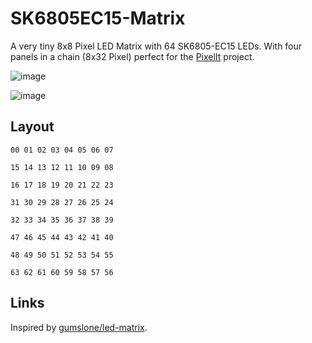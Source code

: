 # SK6805EC15-Matrix

A very tiny 8x8 Pixel LED Matrix with 64 SK6805-EC15 LEDs. With four panels in a chain (8x32 Pixel) perfect for the [PixelIt](https://github.com/o0shojo0o/PixelIt) project.

![image](https://user-images.githubusercontent.com/10727275/172069438-2cb117cd-d52f-411f-bfd3-2fe7549021d1.jpeg)

![image](https://user-images.githubusercontent.com/10727275/172069338-d31414f5-3b8f-430c-a812-5a8e9ede49ee.jpeg)

## Layout

```
00 01 02 03 04 05 06 07

15 14 13 12 11 10 09 08

16 17 18 19 20 21 22 23

31 30 29 28 27 26 25 24

32 33 34 35 36 37 38 39

47 46 45 44 43 42 41 40

48 49 50 51 52 53 54 55

63 62 61 60 59 58 57 56
```

## Links

Inspired by [gumslone/led-matrix](https://oshwlab.com/gumslone/led-matrix).
